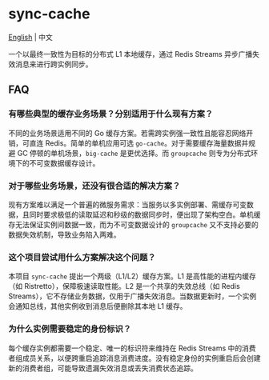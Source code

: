 # sync-cache

[English](README.md) | 中文

一个以最终一致性为目标的分布式 L1 本地缓存，通过 Redis Streams 异步广播失效消息来进行跨实例同步。

## FAQ

### 有哪些典型的缓存业务场景？分别适用于什么现有方案？

不同的业务场景适用不同的 Go 缓存方案。若需跨实例强一致性且能容忍网络开销，可直连 Redis。简单的单机应用可选 `go-cache`。对于需要缓存海量数据并规避 GC 停顿的单机场景，`big-cache` 是更优选择。而 `groupcache` 则专为分布式环境下的不可变数据缓存设计。

### 对于哪些业务场景，还没有很合适的解决方案？

现有方案难以满足一个普遍的微服务需求：当服务以多实例部署、需缓存可变数据，且同时要求极低的读取延迟和秒级的数据同步时，便出现了架构空白。单机缓存无法保证实例间数据一致，而为不可变数据设计的 `groupcache` 又不支持必要的数据失效机制，导致业务陷入两难。

### 这个项目尝试用什么方案解决这个问题？

本项目 `sync-cache` 提出一个两级（L1/L2）缓存方案。L1 是高性能的进程内缓存（如 Ristretto），保障极速读取性能。L2 是一个共享的失效总线（如 Redis Streams），它不存储业务数据，仅用于广播失效消息。当数据更新时，一个实例会通知总线，其他实例收到消息后便删除其本地 L1 缓存。

### 为什么实例需要稳定的身份标识？

每个缓存实例都需要一个稳定、唯一的标识符来维持在 Redis Streams 中的消费者组成员关系，以便跨重启追踪消息消费进度。没有稳定身份的实例重启后会创建新的消费者组，可能导致遗漏失效消息或丢失消费状态追踪。